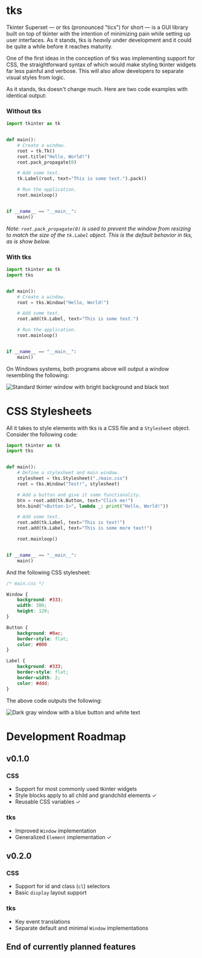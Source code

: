 # tks
Tkinter Superset &mdash; or tks (pronounced "tics") for short &mdash; is a GUI library built on top of tkinter with the intention of minimizing pain while setting up user interfaces. As it stands, tks is *heavily* under development and it could be quite a while before it reaches maturity.

One of the first ideas in the conception of tks was implementing support for CSS, the straightforward syntax of which would make styling tkinter widgets far less painful and verbose. This will also allow developers to separate visual styles from logic.

As it stands, tks doesn't change much. Here are two code examples with identical output:

### Without tks
```python
import tkinter as tk


def main():
    # Create a window.
    root = tk.Tk()
    root.title("Hello, World!")
    root.pack_propagate(0)

    # Add some text.
    tk.Label(root, text="This is some text.").pack()

    # Run the application.
    root.mainloop()


if __name__ == "__main__":
    main()
```
*Note: `root.pack_propagate(0)` is used to prevent the window from resizing to match the size of the `tk.Label` object. This is the default behavior in tks, as is show below.*

### With tks
```python
import tkinter as tk
import tks


def main():
    # Create a window.
    root = tks.Window("Hello, World!")

    # Add some text.
    root.add(tk.Label, text="This is some text.")

    # Run the application.
    root.mainloop()


if __name__ == "__main__":
    main()
```

On Windows systems, both programs above will output a window resembling the following:

![Standard tkinter window with bright background and black text](../media/images/before.jpg)

# CSS Stylesheets

All it takes to style elements with tks is a CSS file and a `Stylesheet` object. Consider the following code:

```python
import tkinter as tk
import tks


def main():
    # Define a stylesheet and main window.
    stylesheet = tks.Stylesheet("./main.css")
    root = tks.Window("Test!", stylesheet)

    # Add a button and give it some functionality.
    btn = root.add(tk.Button, text="Click me!")
    btn.bind("<Button-1>", lambda _: print("Hello, World!"))

    # Add some text.
    root.add(tk.Label, text="This is text!")
    root.add(tk.Label, text="This is some more text!")

    root.mainloop()


if __name__ == "__main__":
    main()

```

And the following CSS stylesheet:

```css
/* main.css */

Window {
    background: #333;
    width: 300;
    height: 120;
}

Button {
    background: #0ac;
    border-style: flat;
    color: #000
}

Label {
    background: #333;
    border-style: flat;
    border-width: 2;
    color: #ddd;
}
```

The above code outputs the following:

![Dark gray window with a blue button and white text](../media/images/after.jpg)

# Development Roadmap

## v0.1.0

### CSS
* Support for most commonly used tkinter widgets
* Style blocks apply to all child and grandchild elements &check;
* Reusable CSS variables &check;

### tks
* Improved `Window` implementation
* Generalized `Element` implementation &check;

## v0.2.0

### CSS
* Support for id and class (`cl`) selectors
* Basic `display` layout support

### tks
* Key event translations
* Separate default and minimal `Window` implementations

## End of currently planned features